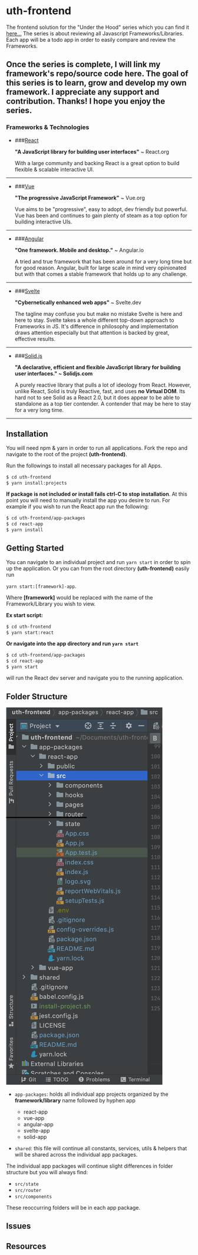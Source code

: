 # uth-frontend
The frontend solution for the "Under the Hood" series which you can find it [here...](https://www.youtube.com/channel/UCQDzXdGi-B2lXz4dRJVIF-w)
The series is about reviewing all Javascript Frameworks/Libraries. Each app will be a todo app in order to easily compare and review the Frameworks.

Once the series is complete, I will link my framework's repo/source code here. 
The goal of this series is to learn, grow and develop my own framework. 
I appreciate any support and contribution. 
Thanks! I hope you enjoy the series.
------
### Frameworks & Technologies
- ###[React](https://reactjs.org/)
  
    **"A JavaScript library for building user interfaces"** ~ React.org

    With a large community and backing React is a great option to build flexible & scalable interactive UI.
---
- ###[Vue](https://vuejs.org/)
  
    **"The progressive JavaScript Framework"** ~ Vue.org

    Vue aims to be "progressive", easy to adopt, dev friendly but powerful.
    Vue has been and continues to gain plenty of steam as a top option for building interactive UIs.
  
---
- ###[Angular](https://angular.io/)
  
    **"One framework. Mobile and desktop."** ~ Angular.io

    A tried and true framework that has been around for a very long time but for good reason.
    Angular, built for large scale in mind very opinionated but with that comes a stable framework that holds up to any challenge.
  
--- 
- ###[Svelte](https://svelte.dev)
  
    **"Cybernetically enhanced web apps"** ~ Svelte.dev
  
    The tagline may confuse you but make no mistake Svelte is here and here to stay. 
    Svelte takes a whole different top-down approach to Frameworks in JS. 
    It's difference in philosophy and implementation draws attention especially but that attention is backed by great, effective results.
  
---
- ###[Solid.js]()

    **"A declarative, efficient and flexible JavaScript library for building user interfaces." ~ Solidjs.com**

    A purely reactive library that pulls a lot of ideology from React. 
    However, unlike React, Solid is truly Reactive, fast, and uses **no Virtual DOM**.
    Its hard not to see Solid as a React 2.0, but it does appear to be able to standalone as a top tier contender.
    A contender that may be here to stay for a very long time.


-----

## Installation

You will need npm & yarn in order to run all applications. Fork the repo and navigate to the root of the project **(uth-frontend)**.

Run the followings to install all necessary packages for all Apps.

```
$ cd uth-frontend
$ yarn install:projects
```

**If package is not included or install fails ctrl-C to stop installation**.
At this point you will need to manually install the app you desire to run.
For example if you wish to run the React app run the following:

```
$ cd uth-frontend/app-packages
$ cd react-app
$ yarn install
```

## Getting Started

You can navigate to an individual project and run ``yarn start`` in order to spin up the application.
Or you can from the root directory **(uth-frontend)** easily run 

`yarn start:[framework]-app`.

Where **[framework]** would be replaced with the name of the Framework/Library you wish to view.

**Ex start script:**

```
$ cd uth-frontend
$ yarn start:react
``` 

**Or navigate into the app directory and run `yarn start`**

```
$ cd uth-frontend/app-packages
$ cd react-app
$ yarn start
```
will run the React dev server and navigate you to the running application.

## Folder Structure

![folder-structure](shared/assets/folder-structure-img.png)

- `app-packages`: holds all individual app projects organized by the **framework/library** name followed by hyphen app

    - react-app
    - vue-app
    - angular-app
    - svelte-app
    - solid-app
    
- `shared`: this file will continue all constants, services, utils & helpers that will be shared across the individual app packages.

The individual app packages will continue slight differences in folder structure but you will always find:
- `src/state`
- `src/router`
- `src/components`

These reoccurring folders will be in each app package.



## Issues


## Resources
